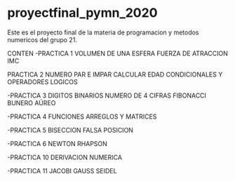 # proyectfinal_pymn_2020
Este es el proyecto final de la materia de programacion y metodos numericos del grupo 21.

CONTEN
-PRACTICA 1
VOLUMEN DE UNA ESFERA
FUERZA DE ATRACCION
IMC

PRACTICA 2
NUMERO PAR E IMPAR
CALCULAR EDAD
CONDICIONALES Y OPERADORES LOGICOS

-PRACTICA 3
DIGITOS BINARIOS
NUMERO DE 4 CIFRAS
FIBONACCI
BUNERO AÚREO

-PRACTICA 4
FUNCIONES ARREGLOS Y MATRICES 

-PRACTICA 5
BISECCION
FALSA POSICION

-PRACTICA 6
NEWTON RHAPSON

-PRACTICA 10
DERIVACION NUMERICA

-PRACTICA 11
JACOBI
GAUSS SEIDEL



